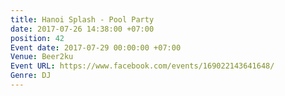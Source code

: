 ```yaml
---
title: Hanoi Splash - Pool Party
date: 2017-07-26 14:38:00 +07:00
position: 42
Event date: 2017-07-29 00:00:00 +07:00
Venue: Beer2ku
Event URL: https://www.facebook.com/events/169022143641648/
Genre: DJ
---
```


